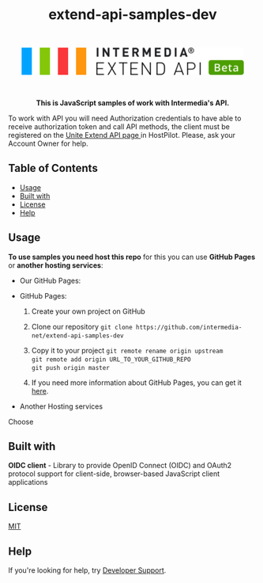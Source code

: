 
<h1 align="center"> extend-api-samples-dev </h1> <br>
<p align="center">
  <a href="https://developer.intermedia.com/">
    <img alt="GitPoint" title="GitPoint" src="https://github.com/GeorgeGevorkyan/EXT/blob/master/logo-beta.svg" width="450">
  </a>
</p>
<br>
<p align="center">
 <strong>This is JavaScript samples of work with Intermedia's API.</strong>
</p>

<p>
  To work with API you will need Authorization credentials to have able to receive authorization token and call API methods, the client must be registered on the 
   <a href ="https://kb.intermedia.net/article/63780"> Unite Extend API page </a> in HostPilot. Please, ask your Account Owner for help.
</p>

## Table of Contents

* [Usage](#Usage)
* [Built with](#Built-with)
* [License](#License)
* [Help](#Help)


## Usage
**To use samples you need host this repo** for this you can use **GitHub Pages** or **another hosting services**:
  * Our GitHub Pages:
  * GitHub Pages:
    1. Create your own project on GitHub

    2. Clone our repository
           `git clone https://github.com/intermedia-net/extend-api-samples-dev`

    3. Copy it to your project
          `git remote rename origin upstream`     
          `git remote add origin URL_TO_YOUR_GITHUB_REPO`     
          `git push origin master`

    4. If you need more information about GitHub Pages, you can get it [here](https://docs.github.com/en/pages).
  
  * Another Hosting services

Choose 

## Built with
  **OIDC client** - Library to provide OpenID Connect (OIDC) and OAuth2 protocol support for client-side, browser-based JavaScript client applications

## License
 [MIT](https://github.com/intermedia-net/extend-api-samples-dev/blob/main/LICENSE)

## Help
 If you're looking for help, try [Developer Support](https://developer.intermedia.com/articles/feedback.html). 

